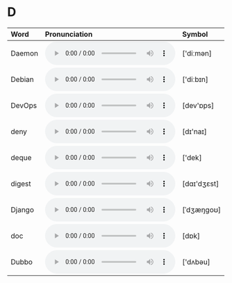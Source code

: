 
# D

| Word  | Pronunciation | Symbol |
| :-- | :-- | :-- |
| Daemon | <audio :src="$withBase('/audio/Daemon.mp3')" controls="controls" controlslist="nodownload"></audio> | ['diːmən] |
| Debian | <audio :src="$withBase('/audio/Debian.mp3')" controls="controls" controlslist="nodownload"></audio> | ['diːbɪn] |
| DevOps | <audio :src="$withBase('/audio/DevOps.mp3')" controls="controls" controlslist="nodownload"></audio> | [dev'ɒps] |
| deny | <audio :src="$withBase('/audio/deny.mp3')" controls="controls" controlslist="nodownload"></audio> | [dɪ'naɪ] |
| deque | <audio :src="$withBase('/audio/deque.mp3')" controls="controls" controlslist="nodownload"></audio> | ['dek] |
| digest | <audio :src="$withBase('/audio/digest.mp3')" controls="controls" controlslist="nodownload"></audio> | [dɑɪ'dʒɛst] |
| Django | <audio :src="$withBase('/audio/Django.mp3')" controls="controls" controlslist="nodownload"></audio> | [ˈdʒæŋɡoʊ] |
| doc | <audio :src="$withBase('/audio/doc.mp3')" controls="controls" controlslist="nodownload"></audio> | [dɒk] |
| Dubbo | <audio :src="$withBase('/audio/Dubbo.mp3')" controls="controls" controlslist="nodownload"></audio> | ['dʌbəu] |
